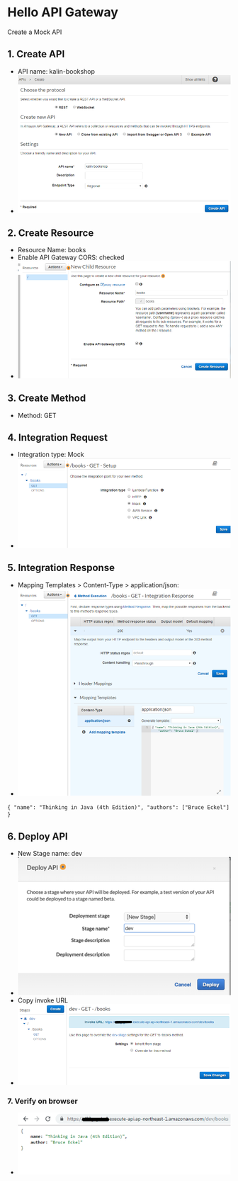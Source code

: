 # Hello API Gateway

Create a Mock API

## 1. Create API

- API name: kalin-bookshop
- ![Screenshot](1_create_api.png)

## 2. Create Resource

- Resource Name: books
- Enable API Gateway CORS: checked
- ![Screenshot](2_create_resource.png)

## 3. Create Method

- Method: GET

## 4. Integration Request

- Integration type: Mock
- ![Screenshot](4_integration_type.png)

## 5. Integration Response

- Mapping Templates > Content-Type > application/json:
- ![Screenshot](5_integration_response.png)

```
{ "name": "Thinking in Java (4th Edition)", "authors": ["Bruce Eckel"] }
```

## 6. Deploy API

- New Stage name: dev
- ![Screenshot](6_deploy_api.png)
- Copy invoke URL
- ![Screenshot](6_invoke_url.png)

### 7. Verify on browser

- ![Screenshot](7_verify.png)
